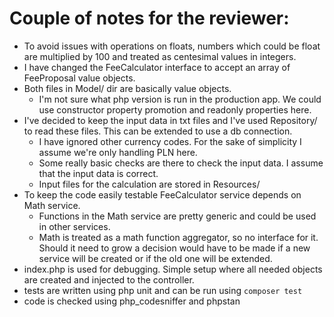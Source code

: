 # Couple of notes for the reviewer:


 - To avoid issues with operations on floats, numbers which could be float are multiplied by 100 and treated as centesimal values in integers.
 - I have changed the FeeCalculator interface to accept an array of FeeProposal value objects.
 - Both files in Model/ dir are basically value objects.
    -  I'm not sure what php version is run in the production app. We could use constructor property promotion and readonly properties here.
 - I've decided to keep the input data in txt files and I've used Repository/ to read these files. This can be extended to use a db connection.
    -  I have ignored other currency codes. For the sake of simplicity I assume we're only handling PLN here.
    -  Some really basic checks are there to check the input data. I assume that the input data is correct.
    -  Input files for the calculation are stored in Resources/
 - To keep the code easily testable FeeCalculator service depends on Math service.
    -  Functions in the Math service are pretty generic and could be used in other services.
    -  Math is treated as a math function aggregator, so no interface for it. Should it need to grow a decision would have to be made if a new service will be created or if the old one will be extended.
 - index.php is used for debugging. Simple setup where all needed objects are created and injected to the controller.
 - tests are written using php unit and can be run using `composer test`
 - code is checked using php_codesniffer and phpstan
